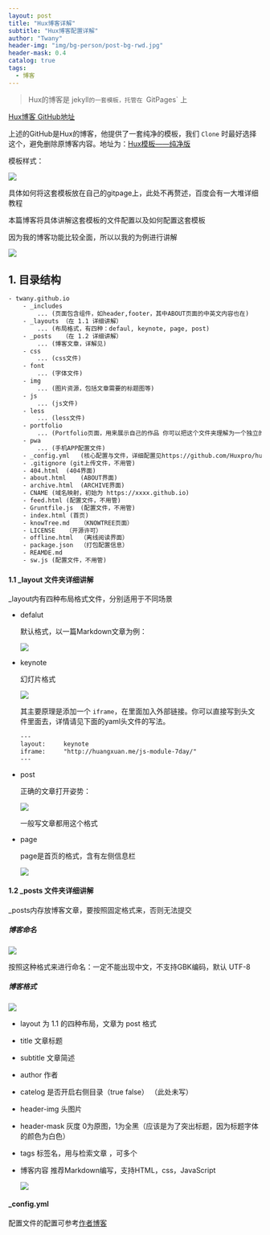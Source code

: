 ```yaml
---
layout: post
title: "Hux博客详解"
subtitle: "Hux博客配置详解"
author: "Twany"
header-img: "img/bg-person/post-bg-rwd.jpg"
header-mask: 0.4
catalog: true
tags:
  - 博客
---
```



> Hux的博客是 jekyll`的一套模板，托管在 `GitPages` 上

[Hux博客 GitHub地址](https://github.com/Huxpro/huxpro.github.io)

上述的GitHub是Hux的博客，他提供了一套纯净的模板，我们 `Clone` 时最好选择这个，避免删除原博客内容。地址为：[Hux模板——纯净版](https://github.com/Huxpro/huxblog-boilerplate)

模板样式：

![](https://i.loli.net/2019/10/17/jB4VXLU1OneIwth.png)

具体如何将这套模板放在自己的gitpage上，此处不再赘述，百度会有一大堆详细教程

本篇博客将具体讲解这套模板的文件配置以及如何配置这套模板



因为我的博客功能比较全面，所以以我的为例进行讲解

![](https://i.loli.net/2019/10/17/e5tny8kHO1Uhgou.png)

## 1. 目录结构

```html
- twany.github.io	
	- _includes
		... (页面包含组件，如header,footer，其中ABOUT页面的中英文内容也在)
	- _layouts （在 1.1 详细讲解）
		... (布局格式，有四种：defaul, keynote, page, post)
	- _posts   （在 1.2 详细讲解）
		... (博客文章，详解见)
	- css
		... (css文件)
	- font
		...	(字体文件)
	- img
		... (图片资源，包括文章需要的标题图等)
	- js
		... (js文件)
	- less
		...	(less文件)
	- portfolio
		...	(Portfolio页面，用来展示自己的作品 你可以把这个文件夹理解为一个独立的页面，它有自己的 css,js,img资源，当然 也可以使用公共资源)
	- pwa
		...	(手机APP配置文件)
	- _config.yml	(核心配置与文件，详细配置见https://github.com/Huxpro/huxpro.github.io/blob/master/README.zh.md)
	- .gitignore (git上传文件，不用管)
	- 404.html	(404界面)
	- about.html	(ABOUT界面)
	- archive.html 	(ARCHIVE界面)
	- CNAME	(域名映射，初始为 https://xxxx.github.io)
	- feed.html	(配置文件，不用管)
	- Gruntfile.js	(配置文件，不用管)
	- index.html (首页)
	- knowTree.md	（KNOWTREE页面）
	- LICENSE	（开源许可）
	- offline.html	（离线阅读界面）
	- package.json	（打包配置信息）
	- REAMDE.md
	- sw.js	(配置文件，不用管)

```



#### 1.1 _layout 文件夹详细讲解

_layout内有四种布局格式文件，分别适用于不同场景

- defalut

  默认格式，以一篇Markdown文章为例：

  ![](https://i.loli.net/2019/10/17/YFciUJMVznsEHtB.png)

- keynote

  幻灯片格式

  ![](https://i.loli.net/2019/10/17/KyTj3haoAHcrU5Y.png)

  其主要原理是添加一个 `iframe`，在里面加入外部链接。你可以直接写到头文件里面去，详情请见下面的yaml头文件的写法。

  ```html
  ---
  layout:     keynote
  iframe:     "http://huangxuan.me/js-module-7day/"
  ---
  ```

- post

  正确的文章打开姿势：

  ![](https://i.loli.net/2019/10/17/XhQwNian5Tly2qI.png)

  一般写文章都用这个格式

- page

  page是首页的格式，含有左侧信息栏

  ![](https://i.loli.net/2019/10/17/lBVOMxi2LhAWjEN.png)

#### 1.2 _posts 文件夹详细讲解

_posts内存放博客文章，要按照固定格式来，否则无法提交

##### 博客命名

![](https://i.loli.net/2019/10/17/UkTveZhXpc1bjVQ.png)

按照这种格式来进行命名：一定不能出现中文，不支持GBK编码，默认 UTF-8

##### 博客格式

![](https://i.loli.net/2019/10/17/xid1ZKCO8sWkaHm.png)

- layout 为 1.1 的四种布局，文章为 post 格式

- title 文章标题

- subtitle 文章简述

- author 作者

- catelog 是否开启右侧目录（true false） （此处未写）

- header-img 头图片

- header-mask 灰度 0为原图，1为全黑（应该是为了突出标题，因为标题字体的颜色为白色）

- tags 标签名，用与检索文章 ，可多个

- 博客内容 推荐Markdown编写，支持HTML，css，JavaScript

  ![](https://i.loli.net/2019/10/17/kg5eDxQnVSRF9Jc.png)

#### _config.yml

配置文件的配置可参考[作者博客](https://github.com/Huxpro/huxpro.github.io/blob/master/README.zh.md)



